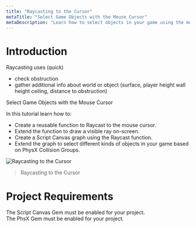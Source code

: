 ```yaml
---
title: "Raycasting to the Cursor"
metaTitle: "Select Game Objects with the Mouse Cursor"
metaDescription: "Learn how to select objects in your game using the mouse cursor.  Filter the objects with Collision Groups"
---
```


# Introduction

Raycasting uses (quick)
- check obstruction
- gather additional info about world or object (surface, player height wall height ceiling, distance to obstruction)

Select Game Objects with the Mouse Cursor

In this tutorial learn how to:

-  Create a reusable function to Raycast to the mouse cursor.
-  Extend the function to draw a visible ray on-screen.
-  Create a Script Canvas graph using the Raycast function.
-  Extend the graph to select different kinds of objects in your game based on PhysX Collision Groups.

![Raycasting to the Cursor](../images/02/rc-03.png "Raycasting to the Cursor")
> Raycasting to the Cursor

# Project Requirements

The Script Canvas Gem must be enabled for your project.   
The PhsX Gem must be enabled for your project.    
